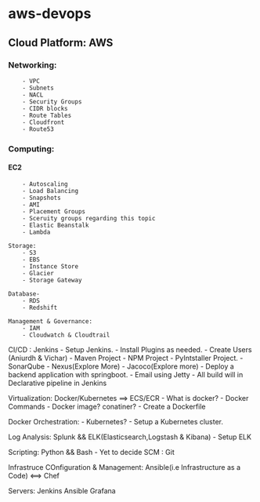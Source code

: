 # aws-devops
## Cloud Platform: AWS
### 	Networking:
		- VPC
		- Subnets
		- NACL
		- Security Groups
		- CIDR blocks
		- Route Tables
		- Cloudfront
		- Route53

### Computing:
#### EC2
		- Autoscaling
		- Load Balancing
		- Snapshots
		- AMI
		- Placement Groups
		- Sceruity groups regarding this topic
		- Elastic Beanstalk
		- Lambda

	Storage:
		- S3
		- EBS
		- Instance Store
		- Glacier
		- Storage Gateway

	Database- 
		- RDS
		- Redshift

	Management & Governance:
		- IAM
		- Cloudwatch & Cloudtrail

CI/CD : Jenkins
	- Setup Jenkins.
	- Install Plugins as needed.
	- Create  Users (Aniurdh & Vichar)
	- Maven Project
	- NPM Project
	- PyIntstaller Project.
	- SonarQube
	- Nexus(Explore More)
	- Jacoco(Explore more)
	- Deploy a backend application with springboot.
	- Email using Jetty
	- All build will in Declarative pipeline in Jenkins


Virtualization: Docker/Kubernetes ==> ECS/ECR
	- What is docker?
	- Docker Commands
	- Docker image? conatiner? 
	- Create a Dockerfile

Docker Orchestration:
	- Kubernetes?
	- Setup a Kubernetes cluster.

Log Analysis: Splunk  && ELK(Elasticsearch,Logstash & Kibana)
	- Setup ELK

Scripting: Python && Bash
	- Yet to decide
SCM : Git

Infrastruce COnfiguration & Management: Ansible(i.e Infrastructure as a Code) <==> Chef

Servers:
	Jenkins
	Ansible
	Grafana
